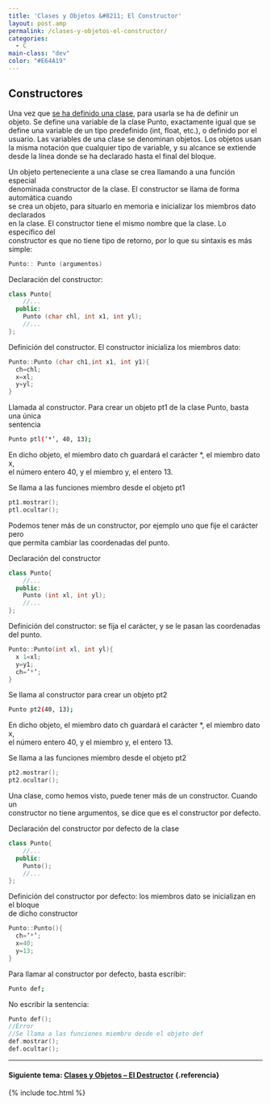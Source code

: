 ```yaml
---
title: 'Clases y Objetos &#8211; El Constructor'
layout: post.amp
permalink: /clases-y-objetos-el-constructor/
categories:
  - C
main-class: "dev"
color: "#E64A19"
---
```

<div class="iconcpp">
</div>

## Constructores

Una vez que [se ha definido una clase][1], para usarla se ha de definir un objeto. Se define una variable de la clase Punto, exactamente igual que se define una variable de un tipo predefinido (int, float, etc.), o definido por el usuario. Las variables de una clase se denominan objetos. Los objetos usan la misma notación que cualquier tipo de variable, y su alcance se extiende desde la línea donde se ha declarado hasta el final del bloque.  

<!--ad-->

Un objeto perteneciente a una clase se crea llamando a una función especial  
denominada constructor de la clase. El constructor se llama de forma automática cuando  
se crea un objeto, para situarlo en memoria e inicializar los miembros dato declarados  
en la clase. El constructor tiene el mismo nombre que la clase. Lo específico del  
constructor es que no tiene tipo de retorno, por lo que su sintaxis es más simple:



```cpp
Punto:: Punto (argumentos)
```



Declaración del constructor:

```cpp
class Punto{
    //...
  public:
    Punto (char chl, int x1, int yl);
    //...
};

```

Definición del constructor. El constructor inicializa los miembros dato:

```cpp
Punto::Punto (char ch1,int x1, int y1){
  ch=chl;
  x=xl;
  y=yl;
}

```

Llamada al constructor. Para crear un objeto pt1 de la clase Punto, basta una única  
sentencia

```bash
Punto ptl(‘*’, 40, 13);
```

En dicho objeto, el miembro dato ch guardará el carácter *, el miembro dato x,  
el número entero 40, y el miembro y, el entero 13.

Se llama a las funciones miembro desde el objeto pt1

```cpp
pt1.mostrar();
ptl.ocultar();

```

Podemos tener más de un constructor, por ejemplo uno que fije el carácter pero  
que permita cambiar las coordenadas del punto.

Declaración del constructor

```cpp
class Punto{
    //...
  public:
    Punto (int xl, int yl);
    //...
};

```

Definición del constructor: se fija el carácter, y se le pasan las coordenadas del punto.

```cpp
Punto::Punto(int xl, int yl){
  x 1=xl;
  y=y1;
  ch=’*’;
}

```

Se llama al constructor para crear un objeto pt2

```bash
Punto pt2(40, 13);
```

En dicho objeto, el miembro dato ch guardará el carácter *, el miembro dato x,  
el número entero 40, y el miembro y, el entero 13.

Se llama a las funciones miembro desde el objeto pt2

```cpp
pt2.mostrar();
pt2.ocultar();

```

Una clase, como hemos visto, puede tener más de un constructor. Cuando un  
constructor no tiene argumentos, se dice que es el constructor por defecto.

Declaración del constructor por defecto de la clase

```cpp
class Punto{
    //...
  public:
    Punto();
    //...
};

```

Definición del constructor por defecto: los miembros dato se inicializan en el bloque  
de dicho constructor

```cpp
Punto::Punto(){
  ch=’*’;
  x=40;
  y=13;
}

```

Para llamar al constructor por defecto, basta escribir:

```bash
Punto def;
```

No escribir la sentencia:

```cpp
Punto def();
//Error
//Se llama a las funciones miembro desde el objeto def
def.mostrar();
def.ocultar();

```

* * *

#### Siguiente tema: [Clases y Objetos &#8211; El Destructor][2] {.referencia}



 [1]: https://elbauldelprogramador.com/clases-y-objetos-definir-una-clase/
 [2]: https://elbauldelprogramador.com/clases-y-objetos-el-destructor/

{% include toc.html %}
